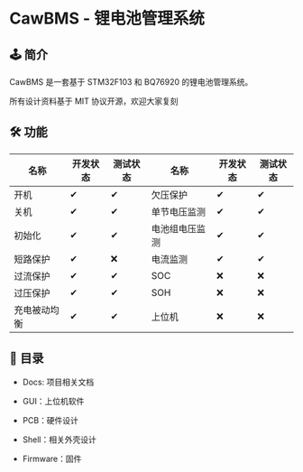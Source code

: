 # CawBMS - 锂电池管理系统

## 🕹 简介

CawBMS 是一套基于 STM32F103 和 BQ76920 的锂电池管理系统。

所有设计资料基于 MIT 协议开源，欢迎大家复刻
## 🛠 功能

| 名称     | 开发状态 | 测试状态 | 名称      | 开发状态 | 测试状态 |
| ------ | ---- | ---- | ------- | ---- | ---- |
| 开机     | ✔    | ✔    | 欠压保护    | ✔    | ✔    |
| 关机     | ✔    | ✔    | 单节电压监测  | ✔    | ✔    |
| 初始化    | ✔    | ✔    | 电池组电压监测 | ✔    | ✔    |
| 短路保护   | ✔    | ❌    | 电流监测    | ✔    | ✔    |
| 过流保护   | ✔    | ✔    | SOC     | ❌    | ❌    |
| 过压保护   | ✔    | ✔    | SOH     | ❌    | ❌    |
| 充电被动均衡 | ✔    | ✔    | 上位机     | ❌    | ❌    |

## 📰 目录

- Docs: 项目相关文档

- GUI：上位机软件

- PCB：硬件设计

- Shell：相关外壳设计

- Firmware：固件
